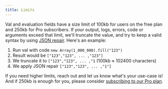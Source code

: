 ```yaml
---
title: Limits
---
```


Val and evaluation fields have a size limit of 100kb for users on the free plan
and 250kb for Pro subscribers. If your output, logs, errors, code or arguments
exceed that limit, we'll truncate the value, and try to keep a valid syntax by
using [JSON repair](https://www.npmjs.com/package/jsonrepair). Here's an
example:

1. Run val with code `new Array(1_000_000).fill("123")`
2. Result would be `["123","123", ... ,"123"]`
3. We truncate it to `["123","123", ... ,"1` (100kb ≈ 102400 characters)
4. We apply JSON repair `["123","123", ... ,"1"]`

If you need higher limits, reach out and let us know what's your use-case is!
And if 250kb is enough for you, please consider
[subscribing to our Pro plan](https://val.town/pricing).
